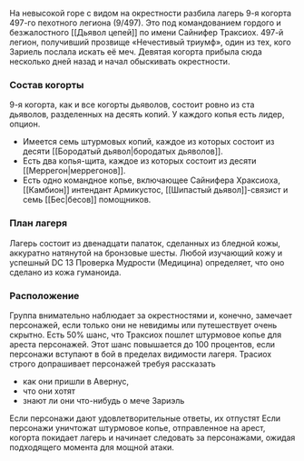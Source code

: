 На невысокой горе с видом на окрестности разбила лагерь 9-я когорта 497-го пехотного легиона (9/497).
Это под командованием гордого и безжалостного [[Дьявол цепей]] по имени Сайнифер Траксиох.
497-й легион, получивший прозвище «Нечестивый триумф», один из тех, кого Зариель послала искать её меч.
Девятая когорта прибыла сюда несколько дней назад и начал обыскивать окрестности.

### Состав когорты
9-я когорта, как и все когорты дьяволов, состоит ровно из ста дьяволов, разделенных на десять копий. У каждого копья есть лидер, опцион.
- Имеется семь штурмовых копий, каждое из которых состоит из десяти [[Бородатый дьявол|бородатых дьяволов]].
- Есть два копья-щита, каждое из которых состоит из десяти [[Меррегон|меррегонов]]. 
- Есть одно командное копье, включающее Сайнифера Храксиоха, [[Камбион]] интендант Армикустос, [[Шипастый дьявол]]-связист и семь [[Бес|бесов]] помощников.
### План лагеря
Лагерь состоит из двенадцати палаток, сделанных из бледной кожы, аккуратно натянутой на бронзовые шесты.
Любой изучающий кожу и успешный DC 13 Проверка Мудрости (Медицина) определяет, что оно сделано из кожа гуманоида.
### Расположение
Группа внимательно наблюдает за окрестностями и, конечно, замечает персонажей, если только они не невидимы или путешествует очень скрытно.
Есть 50% шанс, что Траксиох пошлет штурмовое копье для ареста
персонажей.
Этот шанс повышается до 100 процентов, если персонажи вступают в бой в пределах видимости лагеря.
Трасиох строго допрашивает персонажей требуя рассказать
- как они пришли в Авернус,
- что они хотят
- знают ли они что-нибудь о мече Зариэль

Если персонажи дают удовлетворительные ответы, их отпустят
Если персонажи уничтожат штурмовое копье, отправленное на арест, когорта покидает лагерь и начинает следовать за персонажами, ожидая подходящего момента для мощной атаки.